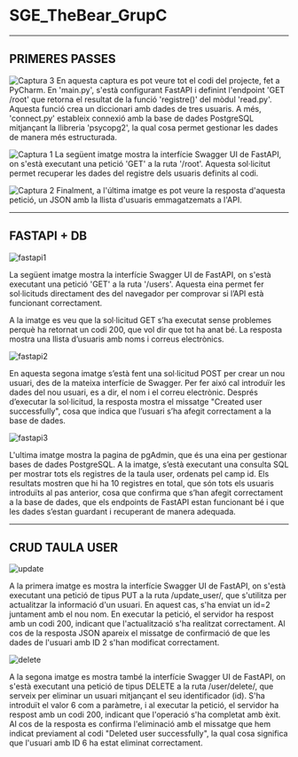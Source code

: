 # SGE_TheBear_GrupC

---

## PRIMERES PASSES
![Captura 3](https://github.com/user-attachments/assets/d4935888-6e82-477a-b5fd-01f46a7e347b)
En aquesta captura es pot veure tot el codi del projecte, fet a PyCharm. En 'main.py', s'està configurant FastAPI i definint l'endpoint 'GET /root' que retorna el resultat de la funció 'registre()' del mòdul 'read.py'. Aquesta funció crea un diccionari amb dades de tres usuaris. 
A més, 'connect.py' estableix connexió amb la base de dades PostgreSQL mitjançant la llibreria 'psycopg2', la qual cosa permet gestionar les dades de manera més estructurada.

![Captura 1](https://github.com/user-attachments/assets/4d796060-4377-418b-b879-396c21409057)
La següent imatge mostra la interfície Swagger UI de FastAPI, on s'està executant una petició 'GET' a la ruta '/root'. Aquesta sol·licitut permet recuperar les dades del registre dels usuaris definits al codi.

![Captura 2](https://github.com/user-attachments/assets/da61430a-38ba-4474-b51d-2c6b1dfd0b4b)
Finalment, a l'última imatge es pot veure la resposta d'aquesta petició, un JSON amb la llista d'usuaris emmagatzemats a l'API.

---

## FASTAPI + DB
![fastapi1](https://github.com/user-attachments/assets/6998c778-0295-4246-adda-9dc21c08ac02)

La següent imatge mostra la interfície Swagger UI de FastAPI, on s'està executant una petició 'GET' a la ruta '/users'.
Aquesta eina permet fer sol·licituds directament des del navegador per comprovar si l’API està funcionant correctament.

A la imatge es veu que la sol·licitud GET s’ha executat sense problemes perquè ha retornat un codi 200, que vol dir que tot ha anat bé. 
La resposta mostra una llista d’usuaris amb noms i correus electrònics. 



![fastapi2](https://github.com/user-attachments/assets/91ee4d47-6820-4508-8cb4-0c345839589b)

En aquesta segona imatge s’està fent una sol·licitud POST per crear un nou usuari, des de la mateixa interfície de Swagger. 
Per fer aixó cal introduïr les dades del nou usuari, es a dir, el nom i el correu electrònic. Després d’executar la sol·licitud, la resposta mostra el missatge "Created user successfully", cosa que indica que l’usuari s’ha afegit correctament a la base de dades. 


![fastapi3](https://github.com/user-attachments/assets/a895233b-1ecb-40ac-9631-fe2659b5c87b)

L'ultima imatge mostra la pagina de pgAdmin, que és una eina per gestionar bases de dades PostgreSQL. 
A la imatge, s’està executant una consulta SQL per mostrar tots els registres de la taula user, 
ordenats pel camp id. Els resultats mostren que hi ha 10 registres en total, que són tots els usuaris introduïts al pas anterior, 
cosa que confirma que s’han afegit correctament a la base de dades, que els endpoints de FastAPI estan funcionant bé i que les dades s’estan guardant i recuperant de manera adequada.

---

## CRUD TAULA USER
![update](https://github.com/user-attachments/assets/c13d098b-0250-40e5-ae86-afcbdfeb6da8)

A la primera imatge es mostra la interfície Swagger UI de FastAPI, on s'està executant una 
petició de tipus PUT a la ruta /update_user/, que s'utilitza per actualitzar la informació d'un usuari. 
En aquest cas, s'ha enviat un id=2 juntament amb el nou nom. En executar la petició, el servidor ha 
respost amb un codi 200, indicant que l'actualització s'ha realitzat correctament. Al cos de la 
resposta JSON apareix el missatge de confirmació de que les dades de l'usuari amb ID 2 s'han modificat 
correctament.

![delete](https://github.com/user-attachments/assets/2014f984-cc05-4c91-b909-def7e0384644)

A la segona imatge es mostra també la interfície Swagger UI de FastAPI, on s'està executant una 
petició de tipus  DELETE a la ruta /user/delete/, que serveix per eliminar un usuari mitjançant 
el seu identificador (id). S'ha introduït el valor 6 com a paràmetre, i al executar la petició, 
el servidor ha respost amb un codi 200, indicant que l'operació s'ha completat amb èxit. 
Al cos de la resposta es confirma l'eliminació amb el missatge que hem indicat previament al codi
"Deleted user successfully", la qual cosa significa que l'usuari amb ID 6 ha estat eliminat correctament.
